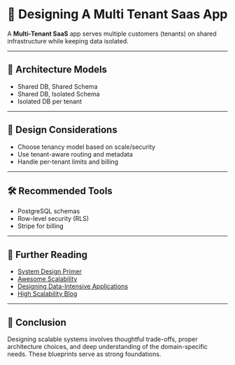 # 🧩 Designing A Multi Tenant Saas App

A **Multi-Tenant SaaS** app serves multiple customers (tenants) on shared infrastructure while keeping data isolated.

---

## 🧱 Architecture Models

- Shared DB, Shared Schema
- Shared DB, Isolated Schema
- Isolated DB per tenant

---

## 📐 Design Considerations

- Choose tenancy model based on scale/security
- Use tenant-aware routing and metadata
- Handle per-tenant limits and billing

---

## 🛠 Recommended Tools

- PostgreSQL schemas
- Row-level security (RLS)
- Stripe for billing


---

## 📘 Further Reading

- [System Design Primer](https://github.com/donnemartin/system-design-primer)
- [Awesome Scalability](https://github.com/binhnguyennus/awesome-scalability)
- [Designing Data-Intensive Applications](https://dataintensive.net/)
- [High Scalability Blog](http://highscalability.com/)

---

## 💬 Conclusion

Designing scalable systems involves thoughtful trade-offs, proper architecture choices, and deep understanding of the domain-specific needs. These blueprints serve as strong foundations.
